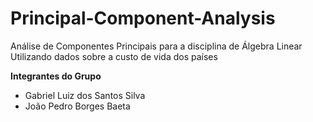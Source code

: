 # Principal-Component-Analysis
Análise de Componentes Principais para a disciplina de Álgebra Linear
Utilizando dados sobre a custo de vida dos países

**Integrantes do Grupo**
* Gabriel Luiz dos Santos Silva
* João Pedro Borges Baeta
